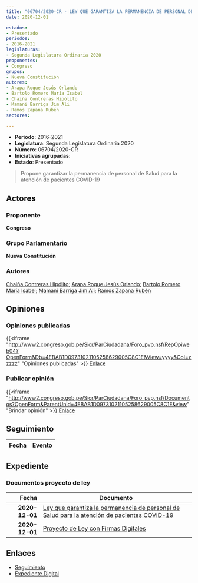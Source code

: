 ```yaml
---
title: "06704/2020-CR - LEY QUE GARANTIZA LA PERMANENCIA DE PERSONAL DE SALUD PARA LA ATENCIÓN DE PACIENTES COVID-19"
date: 2020-12-01

estados:
- Presentado
periodos:
- 2016-2021
legislaturas:
- Segunda Legislatura Ordinaria 2020
proponentes:
- Congreso
grupos:
- Nueva Constitución
autores:
- Arapa Roque Jesús Orlando
- Bartolo Romero María Isabel
- Chaiña Contreras Hipólito
- Mamani Barriga Jim Ali
- Ramos Zapana Rubén
sectores:

---
```

- **Periodo**: 2016-2021
- **Legislatura**: Segunda Legislatura Ordinaria 2020
- **Número**: 06704/2020-CR
- **Iniciativas agrupadas**: 
- **Estado**: Presentado

> Propone garantizar la permanencia de personal de Salud para la atención de pacientes COVID-19


## Actores

### Proponente

**Congreso**

### Grupo Parlamentario

**Nueva Constitución**

### Autores

[Chaiña Contreras Hipólito](mailto:mailto:hchaina@congreso.gob.pe); [Arapa Roque Jesús Orlando](mailto:mailto:jarapa@congreso.gob.pe); [Bartolo Romero María Isabel](mailto:mailto:mbartolo@congreso.gob.pe); [Mamani Barriga Jim Ali](mailto:mailto:jmamani@congreso.gob.pe); [Ramos Zapana Rubén](mailto:mailto:rramos@congreso.gob.pe)

## Opiniones

### Opiniones publicadas

{{<iframe "http://www2.congreso.gob.pe/Sicr/ParCiudadana/Foro_pvp.nsf/RepOpiweb04?OpenForm&Db=4EBAB1D09731021105258629005C8C1E&View=yyyy&Col=zzzzz" "Opiniones publicadas" >}}
[Enlace](http://www2.congreso.gob.pe/Sicr/ParCiudadana/Foro_pvp.nsf/RepOpiweb04?OpenForm&Db=4EBAB1D09731021105258629005C8C1E&View=yyyy&Col=zzzzz)

### Publicar opinión

{{<iframe "http://www2.congreso.gob.pe/Sicr/ParCiudadana/Foro_pvp.nsf/Documentos?OpenForm&ParentUnid=4EBAB1D09731021105258629005C8C1E&view" "Brindar opinión" >}}
[Enlace](http://www2.congreso.gob.pe/Sicr/ParCiudadana/Foro_pvp.nsf/Documentos?OpenForm&ParentUnid=4EBAB1D09731021105258629005C8C1E&view)


## Seguimiento

| Fecha | Evento |
|------:|--------|


## Expediente

### Documentos proyecto de ley

| Fecha | Documento |
|------:|-----------|
| **2020-12-01** | [Ley que garantiza la permanencia de personal de Salud para la atención de pacientes COVID-19](https://leyes.congreso.gob.pe/Documentos/2016_2021/Proyectos_de_Ley_y_de_Resoluciones_Legislativas/PL06704-20201201.pdf) |
| **2020-12-01** | [Proyecto de Ley con Firmas Digitales](https://leyes.congreso.gob.pe/Documentos/2016_2021/Proyectos_de_Ley_y_de_Resoluciones_Legislativas/Proyectos_Firmas_digitales/PL06704.pdf) |

## Enlaces

- [Seguimiento](http://www2.congreso.gob.pe/Sicr/TraDocEstProc/CLProLey2016.nsf/f7fff46988ca05b1052578e100829cc7/d3549527c9ed11e1052586310072cfdb?OpenDocument)
- [Expediente Digital](http://www2.congreso.gob.pe/Sicr/TraDocEstProc/Expvirt_2011.nsf/visbusqptramdoc1621/06704?opendocument)


